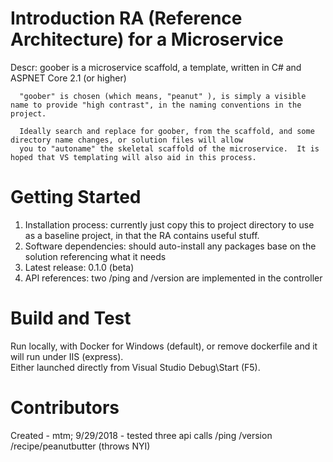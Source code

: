 # Introduction RA (Reference Architecture) for a Microservice 

Descr: goober is a microservice scaffold, a template, written in C# and ASPNET Core 2.1 (or higher)

      "goober" is chosen (which means, "peanut" ), is simply a visible name to provide "high contrast", in the naming conventions in the project.

	  Ideally search and replace for goober, from the scaffold, and some directory name changes, or solution files will allow
	  you to "autoname" the skeletal scaffold of the microservice.  It is hoped that VS templating will also aid in this process.

# Getting Started
1.	Installation process: currently just copy this to project directory to use as a baseline project, in that the RA contains useful stuff.
2.	Software dependencies: should auto-install any packages base on the solution referencing what it needs
3.	Latest release:  0.1.0 (beta)
4.	API references: two   /ping   and  /version are implemented in the controller

# Build and Test
Run locally, with Docker for Windows (default), or remove dockerfile and it will run under IIS (express).    
Either launched directly from Visual Studio Debug\Start (F5).

# Contributors
Created - mtm; 9/29/2018 - tested three api calls    /ping   /version /recipe/peanutbutter (throws NYI)
